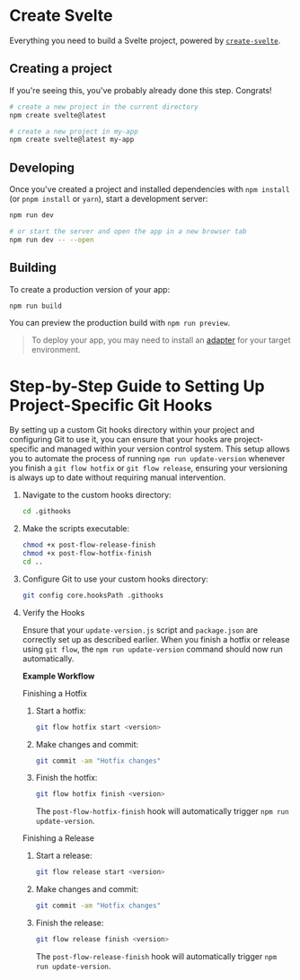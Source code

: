 <!-- 
Copyright (C) Pipin Fitriadi - All Rights Reserved

Unauthorized copying of this file, via any medium is strictly prohibited
Proprietary and confidential
Written by Pipin Fitriadi <pipinfitriadi@gmail.com>, 17 July 2024
-->

# Create Svelte

Everything you need to build a Svelte project, powered by [`create-svelte`](https://github.com/sveltejs/kit/tree/main/packages/create-svelte).

## Creating a project

If you're seeing this, you've probably already done this step. Congrats!

```bash
# create a new project in the current directory
npm create svelte@latest

# create a new project in my-app
npm create svelte@latest my-app
```

## Developing

Once you've created a project and installed dependencies with `npm install` (or `pnpm install` or `yarn`), start a development server:

```bash
npm run dev

# or start the server and open the app in a new browser tab
npm run dev -- --open
```

## Building

To create a production version of your app:

```bash
npm run build
```

You can preview the production build with `npm run preview`.

> To deploy your app, you may need to install an [adapter](https://kit.svelte.dev/docs/adapters) for your target environment.

# Step-by-Step Guide to Setting Up Project-Specific Git Hooks

By setting up a custom Git hooks directory within your project and configuring Git to use it, you can ensure that your hooks are project-specific and managed within your version control system. This setup allows you to automate the process of running `npm run update-version` whenever you finish a `git flow hotfix` or `git flow release`, ensuring your versioning is always up to date without requiring manual intervention.

1. Navigate to the custom hooks directory:

    ```bash
    cd .githooks
    ```

2. Make the scripts executable:

    ```bash
    chmod +x post-flow-release-finish
    chmod +x post-flow-hotfix-finish
    cd ..
    ```

3. Configure Git to use your custom hooks directory:

    ```bash
    git config core.hooksPath .githooks
    ```

4. Verify the Hooks

    Ensure that your `update-version.js` script and `package.json` are correctly set up as described earlier. When you finish a hotfix or release using `git flow`, the `npm run update-version` command should now run automatically.

    **Example Workflow**

    Finishing a Hotfix

    1. Start a hotfix:

        ```bash
        git flow hotfix start <version>
        ```

    2. Make changes and commit:

        ```bash
        git commit -am "Hotfix changes"
        ```

    3. Finish the hotfix:

        ```bash
        git flow hotfix finish <version>
        ```

        The `post-flow-hotfix-finish` hook will automatically trigger `npm run update-version`.

    Finishing a Release

    1. Start a release:

        ```bash
        git flow release start <version>
        ```

    2. Make changes and commit:

        ```bash
        git commit -am "Hotfix changes"
        ```

    3. Finish the release:

        ```bash
        git flow release finish <version>
        ```

        The `post-flow-release-finish` hook will automatically trigger `npm run update-version`.
